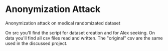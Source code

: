 # Anonymization Attack
Anonymization attack on medical randomizated dataset

On src you'll find the script for dataset creation and for Alex seeking.
On data you'll find all csv files read and written. The "original" csv are the same used in the discussed project.
